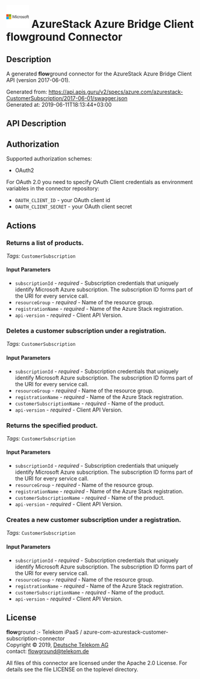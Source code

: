 # ![LOGO](logo.png) AzureStack Azure Bridge Client **flow**ground Connector

## Description

A generated **flow**ground connector for the AzureStack Azure Bridge Client API (version 2017-06-01).

Generated from: https://api.apis.guru/v2/specs/azure.com/azurestack-CustomerSubscription/2017-06-01/swagger.json<br/>
Generated at: 2019-06-11T18:13:44+03:00

## API Description



## Authorization

Supported authorization schemes:
- OAuth2

For OAuth 2.0 you need to specify OAuth Client credentials as environment variables in the connector repository:
* `OAUTH_CLIENT_ID` - your OAuth client id
* `OAUTH_CLIENT_SECRET` - your OAuth client secret

## Actions

### Returns a list of products.

*Tags:* `CustomerSubscription`

#### Input Parameters
* `subscriptionId` - _required_ - Subscription credentials that uniquely identify Microsoft Azure subscription. The subscription ID forms part of the URI for every service call.
* `resourceGroup` - _required_ - Name of the resource group.
* `registrationName` - _required_ - Name of the Azure Stack registration.
* `api-version` - _required_ - Client API Version.

### Deletes a customer subscription under a registration.

*Tags:* `CustomerSubscription`

#### Input Parameters
* `subscriptionId` - _required_ - Subscription credentials that uniquely identify Microsoft Azure subscription. The subscription ID forms part of the URI for every service call.
* `resourceGroup` - _required_ - Name of the resource group.
* `registrationName` - _required_ - Name of the Azure Stack registration.
* `customerSubscriptionName` - _required_ - Name of the product.
* `api-version` - _required_ - Client API Version.

### Returns the specified product.

*Tags:* `CustomerSubscription`

#### Input Parameters
* `subscriptionId` - _required_ - Subscription credentials that uniquely identify Microsoft Azure subscription. The subscription ID forms part of the URI for every service call.
* `resourceGroup` - _required_ - Name of the resource group.
* `registrationName` - _required_ - Name of the Azure Stack registration.
* `customerSubscriptionName` - _required_ - Name of the product.
* `api-version` - _required_ - Client API Version.

### Creates a new customer subscription under a registration.

*Tags:* `CustomerSubscription`

#### Input Parameters
* `subscriptionId` - _required_ - Subscription credentials that uniquely identify Microsoft Azure subscription. The subscription ID forms part of the URI for every service call.
* `resourceGroup` - _required_ - Name of the resource group.
* `registrationName` - _required_ - Name of the Azure Stack registration.
* `customerSubscriptionName` - _required_ - Name of the product.
* `api-version` - _required_ - Client API Version.

## License

**flow**ground :- Telekom iPaaS / azure-com-azurestack-customer-subscription-connector<br/>
Copyright © 2019, [Deutsche Telekom AG](https://www.telekom.de)<br/>
contact: flowground@telekom.de

All files of this connector are licensed under the Apache 2.0 License. For details
see the file LICENSE on the toplevel directory.
